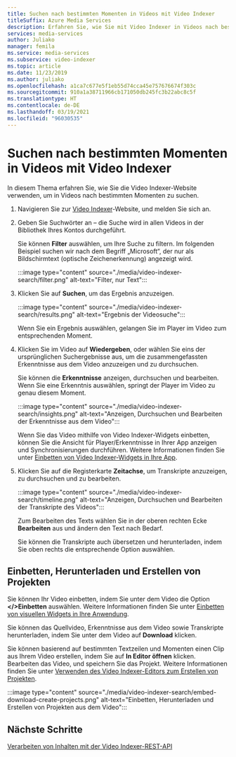 ```yaml
---
title: Suchen nach bestimmten Momenten in Videos mit Video Indexer
titleSuffix: Azure Media Services
description: Erfahren Sie, wie Sie mit Video Indexer in Videos nach bestimmten Momenten suchen.
services: media-services
author: Juliako
manager: femila
ms.service: media-services
ms.subservice: video-indexer
ms.topic: article
ms.date: 11/23/2019
ms.author: juliako
ms.openlocfilehash: a1ca7c677e5f1eb55d74cca45e757676674f303c
ms.sourcegitcommit: 910a1a38711966cb171050db245fc3b22abc8c5f
ms.translationtype: HT
ms.contentlocale: de-DE
ms.lasthandoff: 03/19/2021
ms.locfileid: "96030535"
---
```

# <a name="search-for-exact-moments-in-videos-with-video-indexer"></a>Suchen nach bestimmten Momenten in Videos mit Video Indexer

In diesem Thema erfahren Sie, wie Sie die Video Indexer-Website verwenden, um in Videos nach bestimmten Momenten zu suchen.

1. Navigieren Sie zur [Video Indexer](https://www.videoindexer.ai/)-Website, und melden Sie sich an.
1. Geben Sie Suchwörter an – die Suche wird in allen Videos in der Bibliothek Ihres Kontos durchgeführt. 

    Sie können **Filter** auswählen, um Ihre Suche zu filtern. Im folgenden Beispiel suchen wir nach dem Begriff „Microsoft“, der nur als Bildschirmtext (optische Zeichenerkennung) angezeigt wird.

    :::image type="content" source="./media/video-indexer-search/filter.png" alt-text="Filter, nur Text":::
1. Klicken Sie auf **Suchen**, um das Ergebnis anzuzeigen.

    :::image type="content" source="./media/video-indexer-search/results.png" alt-text="Ergebnis der Videosuche":::

    Wenn Sie ein Ergebnis auswählen, gelangen Sie im Player im Video zum entsprechenden Moment.
1. Klicken Sie im Video auf **Wiedergeben**, oder wählen Sie eins der ursprünglichen Suchergebnisse aus, um die zusammengefassten Erkenntnisse aus dem Video anzuzeigen und zu durchsuchen. 

    Sie können die **Erkenntnisse** anzeigen, durchsuchen und bearbeiten. Wenn Sie eine Erkenntnis auswählen, springt der Player im Video zu genau diesem Moment.  

    :::image type="content" source="./media/video-indexer-search/insights.png" alt-text="Anzeigen, Durchsuchen und Bearbeiten der Erkenntnisse aus dem Video":::

    Wenn Sie das Video mithilfe von Video Indexer-Widgets einbetten, können Sie die Ansicht für Player/Erkenntnisse in Ihrer App anzeigen und Synchronisierungen durchführen. Weitere Informationen finden Sie unter [Einbetten von Video Indexer-Widgets in Ihre App](video-indexer-embed-widgets.md).
1. Klicken Sie auf die Registerkarte **Zeitachse**, um Transkripte anzuzeigen, zu durchsuchen und zu bearbeiten. 

    :::image type="content" source="./media/video-indexer-search/timeline.png" alt-text="Anzeigen, Durchsuchen und Bearbeiten der Transkripte des Videos":::

    Zum Bearbeiten des Texts wählen Sie in der oberen rechten Ecke **Bearbeiten** aus und ändern den Text nach Bedarf. 

    Sie können die Transkripte auch übersetzen und herunterladen, indem Sie oben rechts die entsprechende Option auswählen. 

## <a name="embed-download-create-projects"></a>Einbetten, Herunterladen und Erstellen von Projekten

Sie können Ihr Video einbetten, indem Sie unter dem Video die Option **</>Einbetten** auswählen. Weitere Informationen finden Sie unter [Einbetten von visuellen Widgets in Ihre Anwendung](video-indexer-embed-widgets.md).

Sie können das Quellvideo, Erkenntnisse aus dem Video sowie Transkripte herunterladen, indem Sie unter dem Video auf **Download** klicken.

Sie können basierend auf bestimmten Textzeilen und Momenten einen Clip aus Ihrem Video erstellen, indem Sie auf **In Editor öffnen** klicken. Bearbeiten das Video, und speichern Sie das Projekt. Weitere Informationen finden Sie unter [Verwenden des Video Indexer-Editors zum Erstellen von Projekten](use-editor-create-project.md).

:::image type="content" source="./media/video-indexer-search/embed-download-create-projects.png" alt-text="Einbetten, Herunterladen und Erstellen von Projekten aus dem Video":::

## <a name="next-steps"></a>Nächste Schritte

[Verarbeiten von Inhalten mit der Video Indexer-REST-API](video-indexer-use-apis.md)
